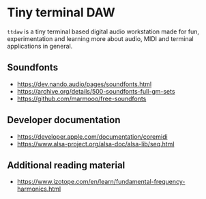 # Tiny terminal DAW

`ttdaw` is a tiny terminal based digital audio workstation made for fun,
experimentation and learning more about audio, MIDI and terminal applications
in general.

## Soundfonts

- https://dev.nando.audio/pages/soundfonts.html
- https://archive.org/details/500-soundfonts-full-gm-sets
- https://github.com/marmooo/free-soundfonts

## Developer documentation

- https://developer.apple.com/documentation/coremidi
- https://www.alsa-project.org/alsa-doc/alsa-lib/seq.html

## Additional reading material

- https://www.izotope.com/en/learn/fundamental-frequency-harmonics.html

